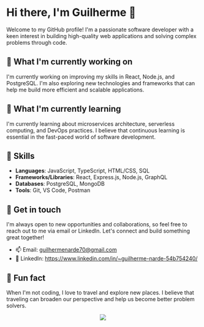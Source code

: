 # Hi there, I'm Guilherme 👋

Welcome to my GitHub profile! I'm a passionate software developer with a keen interest in building high-quality web applications and solving complex problems through code. 

## 🔭 What I'm currently working on
I'm currently working on improving my skills in React, Node.js, and PostgreSQL. I'm also exploring new technologies and frameworks that can help me build more efficient and scalable applications.

## 🌱 What I'm currently learning
I'm currently learning about microservices architecture, serverless computing, and DevOps practices. I believe that continuous learning is essential in the fast-paced world of software development.

## 🚀 Skills
- **Languages**: JavaScript, TypeScript, HTML/CSS, SQL
- **Frameworks/Libraries**: React, Express.js, Node.js, GraphQL
- **Databases**: PostgreSQL, MongoDB
- **Tools**: Git, VS Code, Postman

## 💬 Get in touch
I'm always open to new opportunities and collaborations, so feel free to reach out to me via email or LinkedIn. Let's connect and build something great together!

- 📫 Email: guilhermenarde70@gmail.com
- 💼 LinkedIn: https://www.linkedin.com/in/~guilherme-narde-54b754240/

## 🌟 Fun fact
When I'm not coding, I love to travel and explore new places. I believe that traveling can broaden our perspective and help us become better problem solvers.

<p align="center">
  <img src="https://komarev.com/ghpvc/?username=Guilherme-Denarde&color=green&style=liquid" />
</p>
